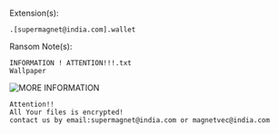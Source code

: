 Extension(s): 
```
.[supermagnet@india.com].wallet
```
Ransom Note(s): 
```
INFORMATION ! ATTENTION!!!.txt
Wallpaper
```
![MORE INFORMATION](https://github.com/user-attachments/assets/6f1cc77d-7e54-41f2-9283-769d93e42912)
```
Attention!!
All Your files is encrypted!
contact us by email:supermagnet@india.com or magnetvec@india.com
```
